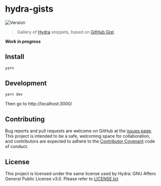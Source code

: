 # hydra-gists

![Version](https://img.shields.io/badge/version-0.1.0-blue.svg?cacheSeconds=2592000)

> Gallery of [Hydra](https://github.com/ojack/hydra) snippets, based on [GitHub
> Gist](https://gist.github.com/).

***Work in progress***

## Install

```sh
yarn
```

## Development

```sh
yarn dev
```

Then go to http://localhost:3000/

## Contributing

Bug reports and pull requests are welcome on GitHub at the [issues
page](https://github.com/munshkr/hydra-gists). This project is intended to be a
safe, welcoming space for collaboration, and contributors are expected to
adhere to the [Contributor Covenant](http://contributor-covenant.org) code of
conduct.

## License

This project is licensed under the same license used by Hydra: GNU Affero
General Public License v3.0.  Please refer to [LICENSE.txt](LICENSE.txt)
